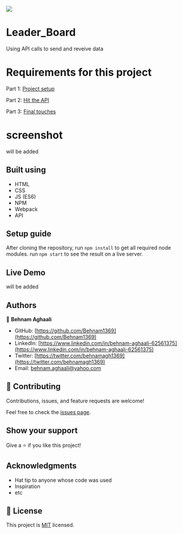 ![](https://img.shields.io/badge/Microverse-blueviolet)

# Leader_Board
Using API calls to send and reveive data



# Requirements for this project

Part 1: [Project setup](https://github.com/microverseinc/curriculum-javascript/blob/main/leaderboard/m1_basic_structure.md)

Part 2: [Hit the API](https://github.com/microverseinc/curriculum-javascript/blob/main/leaderboard/m2_send_receive_data.md)

Part 3: [Final touches](https://github.com/microverseinc/curriculum-javascript/blob/main/leaderboard/m3_final_touches.md)


# screenshot 
will be added

## Built using

- HTML
- CSS
- JS (ES6)
- NPM
- Webpack
- API

## Setup guide
After cloning the repository, run `npm install` to get all required node modules. 
run `npm start` to see the result on a live server. 


## Live Demo
will be added

## Authors

👤 **Behnam Aghaali**

- GitHub: [https://github.com/Behnam1369](https://github.com/Behnam1369)
- LinkedIn: [https://www.linkedin.com/in/behnam-aghaali-62561375](https://www.linkedin.com/in/behnam-aghaali-62561375)
- Twitter: [https://twitter.com/behnamagh1369](https://twitter.com/behnamagh1369)
- Email: [behnam.aghaali@yahoo.com](mailto:behnam.aghaali@yahoo.com)


## 🤝 Contributing

Contributions, issues, and feature requests are welcome!

Feel free to check the [issues page](../../issues/).

## Show your support

Give a ⭐️ if you like this project!

## Acknowledgments

- Hat tip to anyone whose code was used
- Inspiration
- etc

## 📝 License

This project is [MIT](./MIT.md) licensed.
